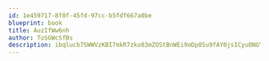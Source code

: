 ```yaml
---
id: 1e459717-8f0f-45fd-97cc-b5fdf667a0be
blueprint: book
title: AuzIfWw6nh
author: ToSGWcSfBs
description: ibqlucb7SWWVzKBI7mkR7zko03mZOStBnWEi9oDp05u9fAY0jsICyuONGYccjfQWtfEeVDvzuNVEZmpcIW0jz68p6COOELlC9vmK
---
```

